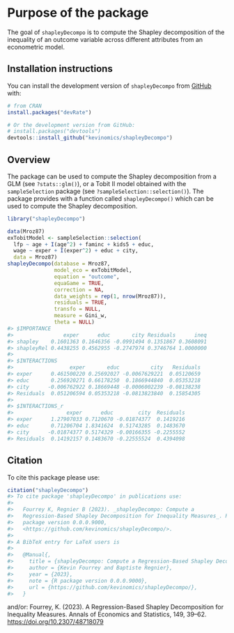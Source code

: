 
<!-- README.md is generated from README.Rmd. Please edit that file -->

# Purpose of the package

The goal of `shapleyDecompo` is to compute the Shapley decomposition of
the inequality of an outcome variable across different attributes from
an econometric model.

## Installation instructions

You can install the development version of `shapleyDecompo` from
[GitHub](https://github.com/) with:

``` r
# from CRAN
install.packages("devRate")

# Or the development version from GitHub:
# install.packages("devtools")
devtools::install_github("kevinomics/shapleyDecompo")
```

## Overview

The package can be used to compute the Shapley decomposition from a GLM
(see `?stats::glm()`), or a Tobit II model obtained with the
`sampleSelection` package (see `?sampleSelection::selection()`). The
package provides with a function called `shapleyDecompo()` which can be
used to compute the Shapley decomposition.

``` r
library("shapleyDecompo")
```

``` r
data(Mroz87)
exTobitModel <- sampleSelection::selection(
  lfp ~ age + I(age^2) + faminc + kids5 + educ,
  wage ~ exper + I(exper^2) + educ + city,
  data = Mroz87)
shapleyDecompo(database = Mroz87,
               model_eco = exTobitModel,
               equation = "outcome",
               equaGame = TRUE,
               correction = NA,
               data_weights = rep(1, nrow(Mroz87)),
               residuals = TRUE,
               transfo = NULL,
               measure = Gini_w,
               theta = NULL)
#> $IMPORTANCE
#>                exper      educ       city Residuals      ineq
#> shapley    0.1601363 0.1646356 -0.0991494 0.1351867 0.3608091
#> shapleyRel 0.4438255 0.4562955 -0.2747974 0.3746764 1.0000000
#> 
#> $INTERACTIONS
#>                  exper       educ          city   Residuals
#> exper      0.461500220 0.25692027 -0.0067629221  0.05120659
#> educ       0.256920271 0.66178250  0.1866944840  0.05353218
#> city      -0.006762922 0.18669448 -0.0006002239 -0.08138238
#> Residuals  0.051206594 0.05353218 -0.0813823840  0.15854305
#> 
#> $INTERACTIONS_r
#>                 exper      educ        city  Residuals
#> exper      1.27907033 0.7120670 -0.01874377  0.1419216
#> educ       0.71206704 1.8341624  0.51743285  0.1483670
#> city      -0.01874377 0.5174329 -0.00166355 -0.2255552
#> Residuals  0.14192157 0.1483670 -0.22555524  0.4394098
```

## Citation

To cite this package please use:

``` r
citation("shapleyDecompo") 
#> To cite package 'shapleyDecompo' in publications use:
#> 
#>   Fourrey K, Regnier B (2023). _shapleyDecompo: Compute a
#>   Regression-Based Shapley Decomposition for Inequality Measures_. R
#>   package version 0.0.0.9000,
#>   <https://github.com/kevinomics/shapleyDecompo/>.
#> 
#> A BibTeX entry for LaTeX users is
#> 
#>   @Manual{,
#>     title = {shapleyDecompo: Compute a Regression-Based Shapley Decomposition for Inequality Measures},
#>     author = {Kevin Fourrey and Baptiste Regnier},
#>     year = {2023},
#>     note = {R package version 0.0.0.9000},
#>     url = {https://github.com/kevinomics/shapleyDecompo/},
#>   }
```

and/or: Fourrey, K. (2023). A Regression-Based Shapley Decomposition for
Inequality Measures. Annals of Economics and Statistics, 149, 39–62.
<https://doi.org/10.2307/48718079>
